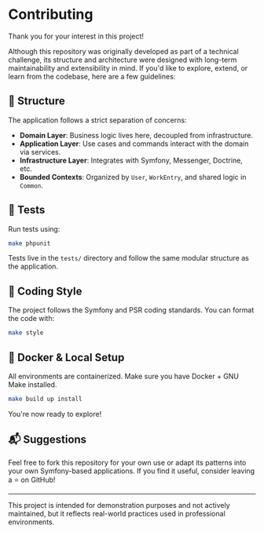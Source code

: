 # Contributing

Thank you for your interest in this project!

Although this repository was originally developed as part of a technical challenge, its structure and architecture were designed with long-term maintainability and extensibility in mind. If you'd like to explore, extend, or learn from the codebase, here are a few guidelines:

## 🧱 Structure

The application follows a strict separation of concerns:

- **Domain Layer**: Business logic lives here, decoupled from infrastructure.
- **Application Layer**: Use cases and commands interact with the domain via services.
- **Infrastructure Layer**: Integrates with Symfony, Messenger, Doctrine, etc.
- **Bounded Contexts**: Organized by `User`, `WorkEntry`, and shared logic in `Common`.

## 🧪 Tests

Run tests using:

```bash
make phpunit
```

Tests live in the `tests/` directory and follow the same modular structure as the application.

## 🐘 Coding Style

The project follows the Symfony and PSR coding standards. You can format the code with:

```bash
make style
```

## 🐳 Docker & Local Setup

All environments are containerized. Make sure you have Docker + GNU Make installed.

```bash
make build up install
```

You're now ready to explore!

## 📬 Suggestions

Feel free to fork this repository for your own use or adapt its patterns into your own Symfony-based applications. If you find it useful, consider leaving a ⭐️ on GitHub!

---

This project is intended for demonstration purposes and not actively maintained, but it reflects real-world practices used in professional environments.